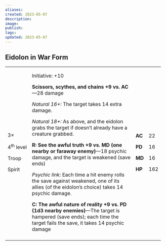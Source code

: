 ```yaml
---
aliases: 
created: 2023-05-07
description: 
image: 
publish: 
tags: 
updated: 2023-05-07
---
```


## Eidolon in War Form

<table>
<colgroup>
<col style="width: 16%" />
<col style="width: 71%" />
<col style="width: 5%" />
<col style="width: 6%" />
</colgroup>
<tbody>
<tr class="odd">
<td><p>3×</p>
<p>4<sup>th</sup> level</p>
<p>Troop</p>
<p>Spirit</p></td>
<td><p>Initiative: +10</p>
<p><strong>Scissors, scythes, and chains +9 vs. AC</strong>—28
damage</p>
<p><em>Natural 16+:</em> The target takes 14 extra damage.</p>
<p><em>Natural 18+:</em> As above, and the eidolon grabs the target if
doesn’t already have a creature grabbed.</p>
<p><strong>R: See the awful truth +9 vs. MD (one nearby or faraway
enemy)</strong>—18 psychic damage, and the target is weakened (save
ends)</p>
<p><em>Psychic link:</em> Each time a hit enemy rolls the save against
weakened, one of its allies (of the eidolon’s choice) takes 14 psychic
damage.</p>
<p><strong>C: The awful nature of reality +9 vs. PD (1d3 nearby
enemies)</strong>—The target is hampered (save ends); each time the
target fails the save, it takes 14 psychic damage</p></td>
<td><p><strong>AC</strong></p>
<p><strong>PD</strong></p>
<p><strong>MD</strong></p>
<p><strong>HP</strong></p></td>
<td><p>22</p>
<p>16</p>
<p>16</p>
<p>162</p></td>
</tr>
<tr class="even">
<td></td>
<td></td>
<td></td>
<td></td>
</tr>
</tbody>
</table>

